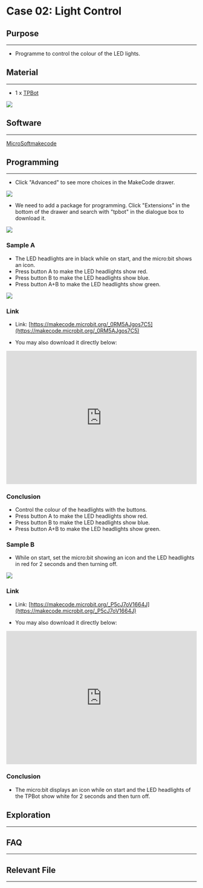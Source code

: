 # Case 02: Light Control

## Purpose
---
- Programme to control the colour of the LED lights.  


## Material
---

- 1 x [TPBot](https://shop.elecfreaks.com/products/elecfreaks-micro-bit-tpbot-car-kit-without-micro-bit-board?_pos=1&_sid=f32828112&_ss=r)


![](./images/TPBot_tianpeng_case_01_01.png)





## Software
---
[MicroSoftmakecode](https://makecode.microbit.org/#)


## Programming
---


- Click "Advanced" to see more choices in the MakeCode drawer. 

![](./images/TPBot_tianpeng_case_01_02.png)

- We need to add a package for programming. Click "Extensions" in the bottom of the drawer and search with "tpbot" in the dialogue box to download it.  

![](./images/TPBot_tianpeng_case_01_03.png)

### Sample A
- The LED headlights are in black while on start, and the micro:bit shows an icon.
- Press button A to make the LED headlights show red. 
- Press button B to make the LED headlights show blue. 
- Press button A+B to make the LED headlights show green. 



![](./images/TPBot_tianpeng_case_02_04.png)

### Link
- Link: [https://makecode.microbit.org/_0RM5AJgos7C5](https://makecode.microbit.org/_0RM5AJgos7C5)

- You may also download it directly below:

<div style="position:relative;height:0;padding-bottom:70%;overflow:hidden;"><iframe style="position:absolute;top:0;left:0;width:100%;height:100%;" src="https://makecode.microbit.org/#pub:_0RM5AJgos7C5" frameborder="0" sandbox="allow-popups allow-forms allow-scripts allow-same-origin"></iframe></div>  


### Conclusion


- Control the colour of the headlights with the buttons. 
- Press button A to make the LED headlights show red. 
- Press button B to make the LED headlights show blue. 
- Press button A+B to make the LED headlights show green. 

### Sample B 
- While on start, set the micro:bit showing an icon and the LED headlights in red for 2 seconds and then turning off. 

![](./images/TPBot_tianpeng_case_02_05.png)

### Link
- Link: [https://makecode.microbit.org/_P5cJ7oV1664J](https://makecode.microbit.org/_P5cJ7oV1664J)

- You may also download it directly below:

<div style="position:relative;height:0;padding-bottom:70%;overflow:hidden;"><iframe style="position:absolute;top:0;left:0;width:100%;height:100%;" src="https://makecode.microbit.org/#pub:_P5cJ7oV1664J" frameborder="0" sandbox="allow-popups allow-forms allow-scripts allow-same-origin"></iframe></div>  


### Conclusion

- The micro:bit displays an icon while on start and the LED headlights of the TPBot show white for 2 seconds and then turn off. 


## Exploration
---


## FAQ
---


## Relevant File
---

